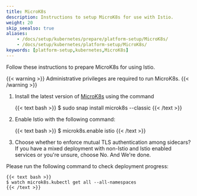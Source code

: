```yaml
---
title: MicroK8s
description: Instructions to setup MicroK8s for use with Istio.
weight: 20
skip_seealso: true
aliases:
    - /docs/setup/kubernetes/prepare/platform-setup/MicroK8s/
    - /docs/setup/kubernetes/platform-setup/MicroK8s/
keywords: [platform-setup,kubernetes,MicroK8s]
---
```


Follow these instructions to prepare MicroK8s for using Istio.

{{< warning >}}
Administrative privileges are required to run MicroK8s.
{{< /warning >}}

1.  Install the latest version of [MicroK8s](https://microK8s.io) using the command

    {{< text bash >}}
    $ sudo snap install microk8s --classic
    {{< /text >}}

1.  Enable Istio with the following command:

    {{< text bash >}}
    $ microk8s.enable istio
    {{< /text >}}

1.  Choose whether to enforce mutual TLS authentication among sidecars? If you have a mixed deployment with non-Istio and Istio enabled services or you're unsure, choose No. And We're done.

Please run the following command to check deployment progress:
    
    {{< text bash >}}
    $ watch microk8s.kubectl get all --all-namespaces
    {{< /text >}}
